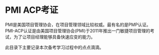 PMI ACP考证
===
PMI是美国项目管理协会，在项目管理领域比较权威。最有名的是PMP认证。    
PMI-ACP认证是由美国项目管理协会(PMI)于2011年推出一门敏捷项目管理的考试，为了让项目经理能够具备快速应变的能力。  

此目录下主要记录本次备考学习过程中的点点滴滴。